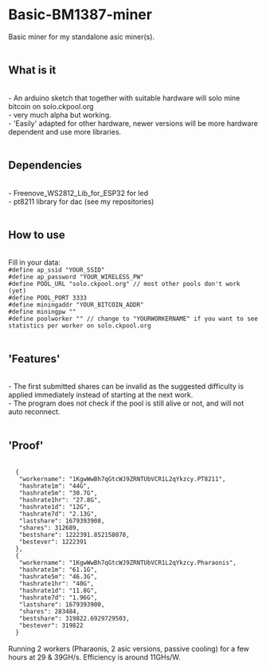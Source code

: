 # Basic-BM1387-miner
Basic miner for my standalone asic miner(s).<br>
<br>
<h2>What is it</h2><br>
- An arduino sketch that together with suitable hardware will solo mine bitcoin on solo.ckpool.org<br>
- very much alpha but working.<br>
- 'Easily' adapted for other hardware, newer versions will be more hardware dependent and use more libraries.<br>
<br>
<h2>Dependencies</h2><br>
- Freenove_WS2812_Lib_for_ESP32 for led<br>
- pt8211 library for dac (see my repositories)<br>
<br>
<h2>How to use</h2><br>
Fill in your data:<br>
<code>#define ap_ssid "YOUR_SSID"
#define ap_password "YOUR_WIRELESS_PW"
#define POOL_URL "solo.ckpool.org" // most other pools don't work (yet)
#define POOL_PORT 3333
#define miningaddr "YOUR_BITCOIN_ADDR"
#define miningpw ""
#define poolworker "" // change to "YOURWORKERNAME" if you want to see statistics per worker on solo.ckpool.org
</code><br>
<h2>'Features'</h2><br>
- The first submitted shares can be invalid as the suggested difficulty is applied immediately instead of starting at the next work.<br>
- The program does not check if the pool is still alive or not, and will not auto reconnect.<br>
<br>
<h2>'Proof'</h2><br>
<code>  {
   "workername": "1KgwWwBh7qGtcWJ9ZRNTUbVCR1L2qYkzcy.PT8211",
   "hashrate1m": "44G",
   "hashrate5m": "30.7G",
   "hashrate1hr": "27.8G",
   "hashrate1d": "12G",
   "hashrate7d": "2.13G",
   "lastshare": 1679393908,
   "shares": 312689,
   "bestshare": 1222391.852158078,
   "bestever": 1222391
  },
  {
   "workername": "1KgwWwBh7qGtcWJ9ZRNTUbVCR1L2qYkzcy.Pharaonis",
   "hashrate1m": "61.1G",
   "hashrate5m": "46.3G",
   "hashrate1hr": "40G",
   "hashrate1d": "11.8G",
   "hashrate7d": "1.96G",
   "lastshare": 1679393900,
   "shares": 283484,
   "bestshare": 319822.6929729503,
   "bestever": 319822
  }
</code><br>
Running 2 workers (Pharaonis, 2 asic versions, passive cooling) for a few hours at 29 & 39GH/s. Efficiency is around 11GHs/W.
